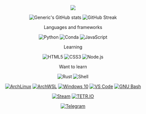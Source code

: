 <div align="center">
  
![](https://visitor-badge.glitch.me/badge?page_id=g3ner1c.g3ner1c)
  
![Generic's GitHub stats](https://github-readme-stats.vercel.app/api?username=g3ner1c&count_private=true&show_icons=true&theme=dracula)
![GitHub Streak](https://github-readme-streak-stats.herokuapp.com?user=g3ner1c&theme=dracula)

Languages and frameworks
  
  ![Python](https://img.shields.io/badge/Python-FFD43B?style=for-the-badge&logo=python&logoColor=blue)
  ![Conda](https://img.shields.io/badge/conda-342B029.svg?&style=for-the-badge&logo=anaconda&logoColor=white)
  ![JavaScript](https://img.shields.io/badge/JavaScript-323330?style=for-the-badge&logo=javascript&logoColor=F7DF1)
  
Learning
  
  ![HTML5](https://img.shields.io/badge/HTML5-E34F26?style=for-the-badge&logo=html5&logoColor=white)
  ![CSS3](https://img.shields.io/badge/CSS3-1572B6?style=for-the-badge&logo=css3&logoColor=white)
  ![Node.js](https://img.shields.io/badge/Node.js-339933?style=for-the-badge&logo=nodedotjs&logoColor=white)
 
Want to learn
  
  ![Rust](https://img.shields.io/badge/Rust-black?style=for-the-badge&logo=rust&logoColor=#E57324)
  ![Shell](https://img.shields.io/badge/Shell_Script-121011?style=for-the-badge&logo=gnu-bash&logoColor=white)
  
[![ArchLinux](https://img.shields.io/badge/OS-ArchLinux-blue?style=flat&logo=arch-linux)](https://archlinux.org)
[![ArchWSL](https://img.shields.io/badge/OS-ArchWSL-blue?style=flat&logo=arch-linux)](https://github.com/yuk7/ArchWSL)
[![Windows 10](https://img.shields.io/badge/OS-Windows_10-blue?style=flat&logo=windows)](https://www.microsoft.com)
[![VS Code](https://img.shields.io/badge/IDE-VS_Code-blue?style=flat&logo=visualstudiocode)](https://code.visualstudio.com/)
[![GNU Bash](https://img.shields.io/badge/Shell-GNU_Bash-4EAA25?style=flat&logo=GNU%20Bash&logoColor=white)](https://www.gnu.org/software/bash/)

[![Steam](https://img.shields.io/badge/Steam-000000?style=flat&logo=steam&logoColor=white)](https://steamcommunity.com/profiles/76561198849263860)
[![TETR.IO](https://img.shields.io/badge/TETR.IO-GENER1C-blueviolet?style=flat)](https://ch.tetr.io/u/gener1c)
  
[![Telegram](https://img.shields.io/badge/Telegram-gener1c-blue?style=flat&logo=telegram)](https://t.me/gener1c)

</div>
